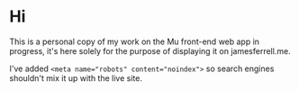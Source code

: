 # Hi

This is a personal copy of my work on the Mu front-end web app in progress, it's here solely for the purpose of displaying it on jamesferrell.me.

I've added `<meta name="robots" content="noindex">` so search engines shouldn't mix it up with the live site.
